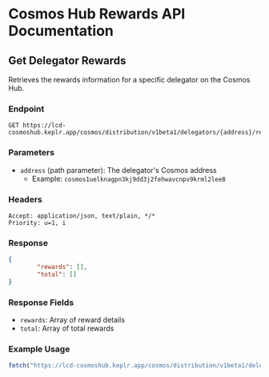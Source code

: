 # Cosmos Hub Rewards API Documentation

## Get Delegator Rewards

Retrieves the rewards information for a specific delegator on the Cosmos Hub.

### Endpoint
```
GET https://lcd-cosmoshub.keplr.app/cosmos/distribution/v1beta1/delegators/{address}/rewards
```

### Parameters
- `address` (path parameter): The delegator's Cosmos address
    - Example: `cosmos1uelknagpn3kj9dd3j2fehwavcnpv9krml2lee8`

### Headers
```http
Accept: application/json, text/plain, */*
Priority: u=1, i
```

### Response
```json
{
        "rewards": [],
        "total": []
}
```

### Response Fields
- `rewards`: Array of reward details
- `total`: Array of total rewards

### Example Usage
```javascript
fetch("https://lcd-cosmoshub.keplr.app/cosmos/distribution/v1beta1/delegators/cosmos1uelknagpn3kj9dd3j2fehwavcnpv9krml2lee8/rewards")
```